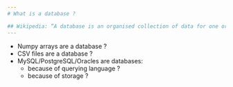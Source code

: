 ```yaml
---
# What is a database ?

## Wikipedia: “A database is an organised collection of data for one or more purposes, usually in digital form.”
---
```


  - Numpy arrays are a database ?
  - CSV files are a database ?
  - MySQL/PostgreSQL/Oracles are databases:
  	- because of querying language ?
	- because of storage ?
